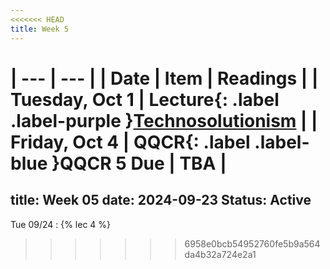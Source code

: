 ```yaml
---
<<<<<<< HEAD
title: Week 5
---
```


| --- | --- |
| Date | Item | Readings |
| Tuesday, Oct 1 | **Lecture**{: .label .label-purple }[Technosolutionism](#) |
| Friday, Oct 4 | **QQCR**{: .label .label-blue }QQCR 5 Due | TBA |
=======
title: Week 05
date: 2024-09-23
Status: Active
---

Tue 09/24
: {% lec 4 %}
>>>>>>> 6958e0bcb54952760fe5b9a564da4b32a724e2a1
